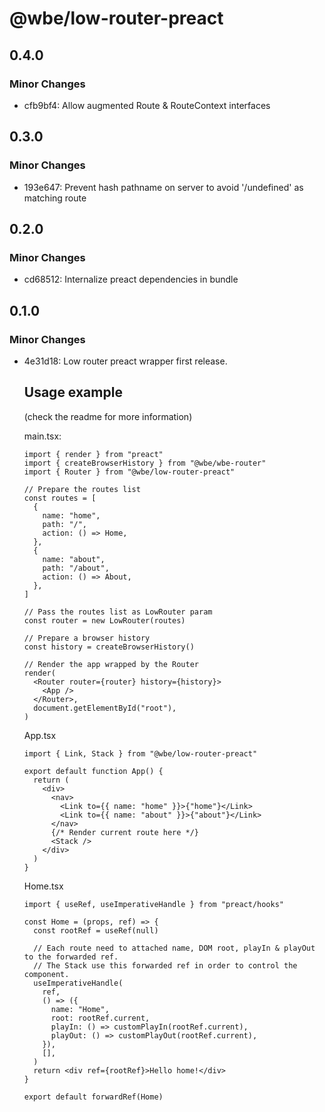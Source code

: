 # @wbe/low-router-preact

## 0.4.0

### Minor Changes

- cfb9bf4: Allow augmented Route & RouteContext interfaces

## 0.3.0

### Minor Changes

- 193e647: Prevent hash pathname on server to avoid '/undefined' as matching route

## 0.2.0

### Minor Changes

- cd68512: Internalize preact dependencies in bundle

## 0.1.0

### Minor Changes

- 4e31d18: Low router preact wrapper first release.

  ## Usage example

  (check the readme for more information)

  main.tsx:

  ```tsx
  import { render } from "preact"
  import { createBrowserHistory } from "@wbe/wbe-router"
  import { Router } from "@wbe/low-router-preact"

  // Prepare the routes list
  const routes = [
    {
      name: "home",
      path: "/",
      action: () => Home,
    },
    {
      name: "about",
      path: "/about",
      action: () => About,
    },
  ]

  // Pass the routes list as LowRouter param
  const router = new LowRouter(routes)

  // Prepare a browser history
  const history = createBrowserHistory()

  // Render the app wrapped by the Router
  render(
    <Router router={router} history={history}>
      <App />
    </Router>,
    document.getElementById("root"),
  )
  ```

  App.tsx

  ```tsx
  import { Link, Stack } from "@wbe/low-router-preact"

  export default function App() {
    return (
      <div>
        <nav>
          <Link to={{ name: "home" }}>{"home"}</Link>
          <Link to={{ name: "about" }}>{"about"}</Link>
        </nav>
        {/* Render current route here */}
        <Stack />
      </div>
    )
  }
  ```

  Home.tsx

  ```tsx
  import { useRef, useImperativeHandle } from "preact/hooks"

  const Home = (props, ref) => {
    const rootRef = useRef(null)

    // Each route need to attached name, DOM root, playIn & playOut to the forwarded ref.
    // The Stack use this forwarded ref in order to control the component.
    useImperativeHandle(
      ref,
      () => ({
        name: "Home",
        root: rootRef.current,
        playIn: () => customPlayIn(rootRef.current),
        playOut: () => customPlayOut(rootRef.current),
      }),
      [],
    )
    return <div ref={rootRef}>Hello home!</div>
  }

  export default forwardRef(Home)
  ```
